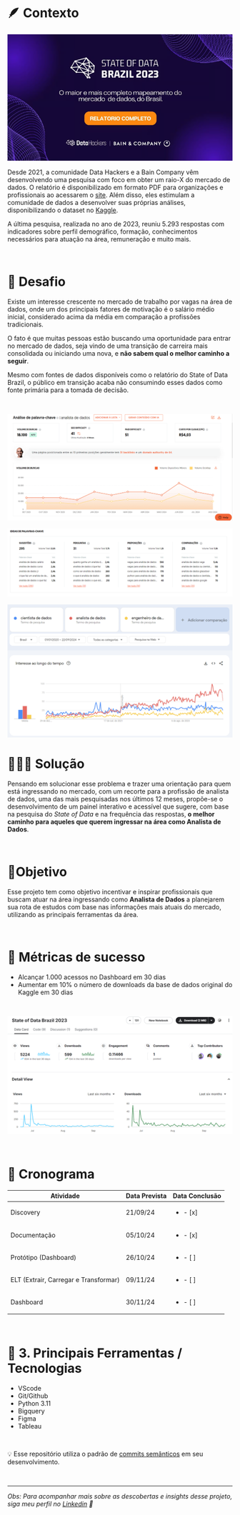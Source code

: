 # 🪶 Contexto

![Data Hackers State of Data Brazil 2023](state_of_data_brazil_2023/images/banner2.png)

Desde 2021, a comunidade Data Hackers e a Bain Company vêm desenvolvendo uma pesquisa com foco em obter um raio-X do mercado de dados. O relatório é disponibilizado em formato PDF para organizações e profissionais ao acessarem o [site](https://stateofdata.datahackers.com.br/). Além disso, eles estimulam a comunidade de dados a desenvolver suas próprias análises, disponibilizando o dataset no [Kaggle](https://www.kaggle.com/datasets/datahackers/state-of-data-brazil-2023/data).

A última pesquisa, realizada no ano de 2023, reuniu 5.293 respostas com indicadores sobre perfil demográfico, formação, conhecimentos necessários para atuação na área, remuneração e muito mais.

<br>

# 🔎 Desafio
Existe um interesse crescente no mercado de trabalho por vagas na área de dados, onde um dos principais fatores de motivação é o salário médio inicial, considerado acima da média em comparação a profissões tradicionais.

O fato é que muitas pessoas estão buscando uma oportunidade para entrar no mercado de dados, seja vindo de uma transição de carreira mais consolidada ou iniciando uma nova, e **não sabem qual o melhor caminho a seguir**.

Mesmo com fontes de dados disponíveis como o relatório do State of Data Brazil, o público em transição acaba não consumindo esses dados como fonte primária para a tomada de decisão.

<br>

![Volume de Busca Analista de Dados](state_of_data_brazil_2023/images/volume_buscas_analista.png)

![Top Palavras Chaves Analista de Dados](state_of_data_brazil_2023/images/keywords_analista_de_dados.png)

![Google Trends Top Áreas](state_of_data_brazil_2023/images/google_trends.png)
<br>

# 👨🏾‍💻 Solução
Pensando em solucionar esse problema e trazer uma orientação para quem está ingressando no mercado, com um recorte para a profissão de analista de dados, uma das mais pesquisadas nos últimos 12 meses, propõe-se o desenvolvimento de um painel interativo e acessível que sugere, com base na pesquisa do *State of Data* e na frequência das respostas, **o melhor caminho para aqueles que querem ingressar na área como Analista de Dados**.



<br>

# 🎯Objetivo
Esse projeto tem como objetivo incentivar e inspirar profissionais que buscam atuar na área ingressando como **Analista de Dados** a planejarem sua rota de estudos com base nas informações mais atuais do mercado, utilizando as principais ferramentas da área.

<br>

# 🔑 Métricas de sucesso
- Alcançar 1.000 acessos no Dashboard em 30 dias
- Aumentar em 10% o número de downloads da base de dados original do Kaggle em 30 dias

<br>

![Métricas Kaggle](state_of_data_brazil_2023/images/metricas_kaggle.png)

<br>

# 📅 Cronograma 


| Atividade               |Data Prevista | Data Conclusão |
|-------------------------|--------------|-------------|
| Discovery     | 21/09/24       | <ul><li>- [x] </li>      |
| Documentação            | 05/10/24       | <ul><li>- [x] </li>    |
| Protótipo (Dashboard)  | 26/10/24   | <ul><li>- [ ] </li>       |
| ELT (Extrair, Carregar e Transformar)   | 09/11/24       | <ul><li>- [ ] </li>      |
| Dashboard               | 30/11/24       | <ul><li>- [ ] </li>     |

<br>

# 🔨 3. Principais Ferramentas / Tecnologias 

- VScode
- Git/Github
- Python 3.11
- Bigquery
- Figma
- Tableau

<br>

💡 Esse repositório utiliza o padrão de [commits semânticos](https://github.com/iuricode/padroes-de-commits) em seu desenvolvimento.

<br>

___
<em> Obs: Para acompanhar mais sobre as descobertas e insights desse projeto, siga meu perfil no [Linkedin](https://www.linkedin.com/in/francinisantana/) 💛 <em>
